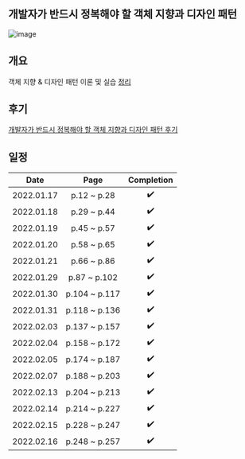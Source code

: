 ## 개발자가 반드시 정복해야 할 객체 지향과 디자인 패턴
![image](https://user-images.githubusercontent.com/19742896/149649771-78131839-c6f2-4e8a-af2f-5fd373876302.png)

## 개요
객체 지향 & 디자인 패턴 이론 및 실습 [정리](https://github.com/wooyounggggg/oop-and-design-pattern/issues?q=is%3Aissue+is%3Aclosed)

## 후기
[개발자가 반드시 정복해야 할 객체 지향과 디자인 패턴 후기](https://souljit2.tistory.com/76)

## 일정
|Date|Page|Completion|
|:------:|:---:|:---:|
|2022.01.17|p.12 ~ p.28|✔️|
|2022.01.18|p.29 ~ p.44|✔️|
|2022.01.19|p.45 ~ p.57|✔️|
|2022.01.20|p.58 ~ p.65|✔️|
|2022.01.21|p.66 ~ p.86|✔️|
|2022.01.29|p.87 ~ p.102|✔️|
|2022.01.30|p.104 ~ p.117|✔️|
|2022.01.31|p.118 ~ p.136|✔️|
|2022.02.03|p.137 ~ p.157|✔️|
|2022.02.04|p.158 ~ p.172|✔️|
|2022.02.05|p.174 ~ p.187|✔️|
|2022.02.07|p.188 ~ p.203|✔️|
|2022.02.13|p.204 ~ p.213|✔️|
|2022.02.14|p.214 ~ p.227|✔️|
|2022.02.15|p.228 ~ p.247|✔️|
|2022.02.16|p.248 ~ p.257|✔️|
